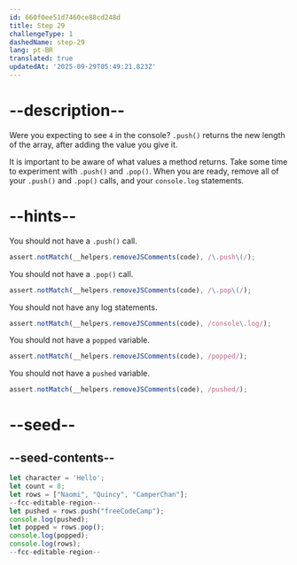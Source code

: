 ```yaml
---
id: 660f0ee51d7460ce88cd248d
title: Step 29
challengeType: 1
dashedName: step-29
lang: pt-BR
translated: true
updatedAt: '2025-09-29T05:49:21.823Z'
---
```


# --description--

Were you expecting to see `4` in the console? `.push()` returns the new length of the array, after adding the value you give it.

It is important to be aware of what values a method returns. Take some time to experiment with `.push()` and `.pop()`. When you are ready, remove all of your `.push()` and `.pop()` calls, and your `console.log` statements.

# --hints--

You should not have a `.push()` call.

```js
assert.notMatch(__helpers.removeJSComments(code), /\.push\(/);
```

You should not have a `.pop()` call.

```js
assert.notMatch(__helpers.removeJSComments(code), /\.pop\(/);
```

You should not have any log statements.

```js
assert.notMatch(__helpers.removeJSComments(code), /console\.log/);
```

You should not have a `popped` variable.

```js
assert.notMatch(__helpers.removeJSComments(code), /popped/);
```

You should not have a `pushed` variable.

```js
assert.notMatch(__helpers.removeJSComments(code), /pushed/);
```

# --seed--

## --seed-contents--

```js
let character = 'Hello';
let count = 8;
let rows = ["Naomi", "Quincy", "CamperChan"];
--fcc-editable-region--
let pushed = rows.push("freeCodeCamp");
console.log(pushed);
let popped = rows.pop();
console.log(popped);
console.log(rows);
--fcc-editable-region--
```
